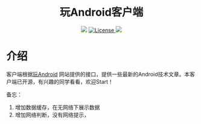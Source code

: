 <h1 align="center">玩Android客户端</h1>

<div align="center">
<img src="https://img.shields.io/badge/Version-V1.0.0-brightgreen.svg">
<a href="http://www.apache.org/licenses/LICENSE-2.0">
    <img src="https://img.shields.io/badge/License-Apache2.0-blue.svg" alt="License" />
</a>
<img src="https://img.shields.io/badge/QQ-744946073-ff69b4.svg">
</div>

# 介绍

客户端根据[玩Android](http://www.wanandroid.com) 网站提供的接口，提供一些最新的Android技术文章。本客户端已开源，有兴趣的同学看看，欢迎Start！

备忘：
1. 增加数据缓存，在无网络下展示数据
2. 增加网络判断，没有网络提示，

